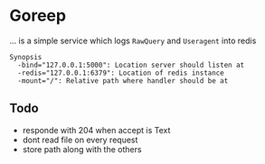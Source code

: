 Goreep
======
... is a simple service which logs `RawQuery` and `Useragent` into redis
```
Synopsis
  -bind="127.0.0.1:5000": Location server should listen at
  -redis="127.0.0.1:6379": Location of redis instance
  -mount="/": Relative path where handler should be at
```
## Todo
  * responde with 204 when accept is Text
  * dont read file on every request
  * store path along with the others
